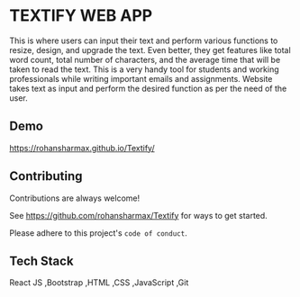 
# TEXTIFY WEB APP

This is where users can input their text and perform various functions to resize, design, and upgrade the text. Even better, they get features like total word count, total number of characters, and the average time that will be taken to read the text.
This is a very handy tool for students and working professionals while writing important emails and assignments.
Website takes text as input and perform the desired function as per the need of the user.
## Demo
https://rohansharmax.github.io/Textify/


## Contributing

Contributions are always welcome!

See https://github.com/rohansharmax/Textify for ways to get started.

Please adhere to this project's `code of conduct`.


## Tech Stack

React JS ,Bootstrap ,HTML ,CSS ,JavaScript ,Git 


